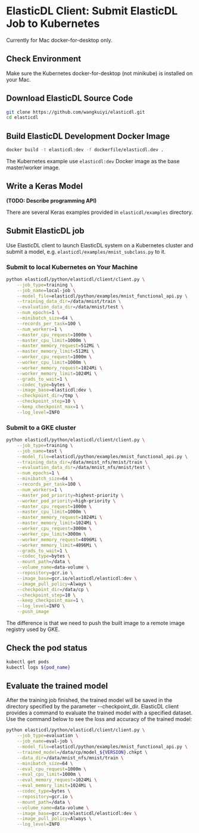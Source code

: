 # ElasticDL Client: Submit ElasticDL Job to Kubernetes 

Currently for Mac docker-for-desktop only.

## Check Environment

Make sure the Kubernetes docker-for-desktop (not minikube) is installed on your Mac.

## Download ElasticDL Source Code
```bash
git clone https://github.com/wangkuiyi/elasticdl.git
cd elasticdl
```

## Build ElasticDL Development Docker Image
```bash
docker build -t elasticdl:dev -f dockerfile/elasticdl.dev .
```
The Kubernetes example use `elasticdl:dev` Docker image as the base master/worker image.


## Write a Keras Model

**(TODO: Describe programming API)**

There are several Keras examples provided in `elasticdl/examples` directory.

## Submit ElasticDL job

Use ElasticDL client to launch ElasticDL system on a Kubernetes cluster and submit a model, e.g. `elasticdl/examples/mnist_subclass.py` to it.

### Submit to local Kubernetes on Your Machine

```bash
python elasticdl/python/elasticdl/client/client.py \
    --job_type=training \
    --job_name=local-job \
    --model_file=elasticdl/python/examples/mnist_functional_api.py \
    --training_data_dir=/data/mnist/train \
    --evaluation_data_dir=/data/mnist/test \
    --num_epochs=1 \
    --minibatch_size=64 \
    --records_per_task=100 \
    --num_workers=1 \
    --master_cpu_request=1000m \
    --master_cpu_limit=1000m \
    --master_memory_request=512Mi \
    --master_memory_limit=512Mi \
    --worker_cpu_request=1000m \
    --worker_cpu_limit=1000m \
    --worker_memory_request=1024Mi \
    --worker_memory_limit=1024Mi \
    --grads_to_wait=1 \
    --codec_type=bytes \
    --image_base=elasticdl:dev \
    --checkpoint_dir=/tmp \
    --checkpoint_step=10 \
    --keep_checkpoint_max=1 \
    --log_level=INFO
```

### Submit to a GKE cluster

```bash
python elasticdl/python/elasticdl/client/client.py \
    --job_type=training \
    --job_name=test \
    --model_file=elasticdl/python/examples/mnist_functional_api.py \
    --training_data_dir=/data/mnist_nfs/mnist/train \
    --evaluation_data_dir=/data/mnist_nfs/mnist/test \
    --num_epochs=1 \
    --minibatch_size=64 \
    --records_per_task=100 \
    --num_workers=1 \
    --master_pod_priority=highest-priority \
    --worker_pod_priority=high-priority \
    --master_cpu_request=1000m \
    --master_cpu_limit=1000m \
    --master_memory_request=1024Mi \
    --master_memory_limit=1024Mi \
    --worker_cpu_request=3000m \
    --worker_cpu_limit=3000m \
    --worker_memory_request=4096Mi \
    --worker_memory_limit=4096Mi \
    --grads_to_wait=1 \
    --codec_type=bytes \
    --mount_path=/data \
    --volume_name=data-volume \
    --repository=gcr.io \
    --image_base=gcr.io/elasticdl/elasticdl:dev \
    --image_pull_policy=Always \
    --checkpoint_dir=/data/cp \
    --checkpoint_step=10 \
    --keep_checkpoint_max=1 \
    --log_level=INFO \
    --push_image
```
The difference is that we need to push the built image to a remote image registry used by GKE.

## Check the pod status

```bash
kubectl get pods
kubectl logs ${pod_name}
```

## Evaluate the trained model

After the training job finished, the trained model will be saved in the directory specified by the parameter --checkpoint_dir. ElasticDL client provides a command to evaluate the trained model with a specified dataset. Use the command below to see the loss and accuracy of the trained model:

```bash
python elasticdl/python/elasticdl/client/client.py \
    --job_type=evaluation \
    --job_name=eval-job \
    --model_file=elasticdl/python/examples/mnist_functional_api.py \
    --trained_model=/data/cp/model_${VERSION}.chkpt \
    --data_dir=/data/mnist_nfs/mnist/train \
    --minibatch_size=64 \
    --eval_cpu_request=1000m \
    --eval_cpu_limit=1000m \
    --eval_memory_request=1024Mi \
    --eval_memory_limit=1024Mi \
    --codec_type=bytes \
    --repository=gcr.io \
    --mount_path=/data \
    --volume_name=data-volume \
    --image_base=gcr.io/elasticdl/elasticdl:dev \
    --image_pull_policy=Always \
    --log_level=INFO
```
